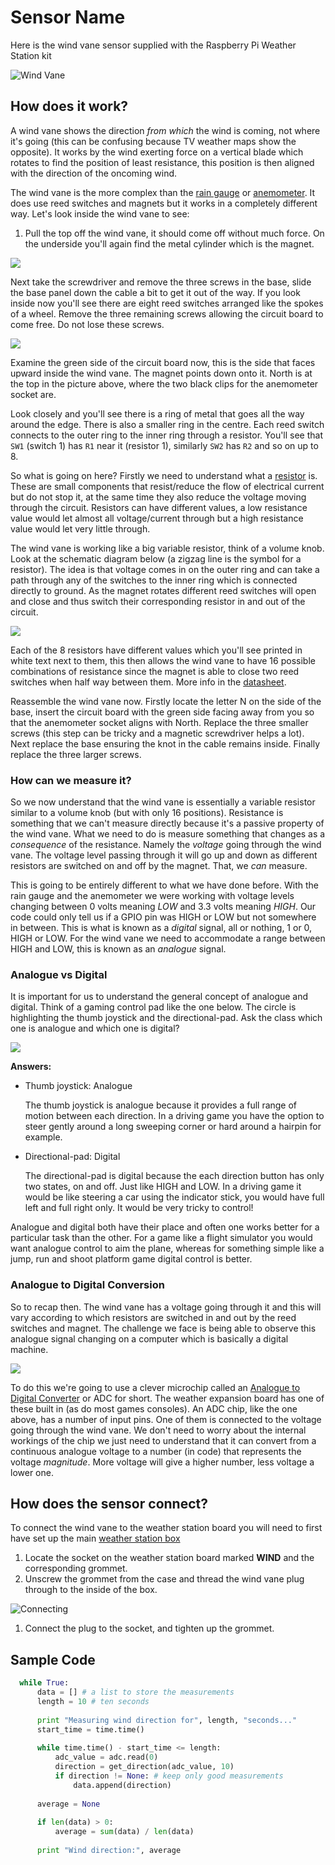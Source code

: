 # Sensor Name

Here is the wind vane sensor supplied with the Raspberry Pi Weather Station kit

![Wind Vane](images/wind_vane.png)

## How does it work?
A wind vane shows the direction *from which* the wind is coming, not where it's going (this can be confusing because TV weather maps show the opposite). It works by the wind exerting force on a vertical blade which rotates to find the position of least resistance, this position is then aligned with the direction of the oncoming wind.

The wind vane is the more complex than the [rain gauge](rain-gauge.md) or [anemometer](anemometer.md). It does use reed switches and magnets but it works in a completely different way. Let's look inside the wind vane to see:

1. Pull the top off the wind vane, it should come off without much force. On the underside you'll again find the metal cylinder which is the magnet.

![](images/wind_vane_magnet.png)

Next take the screwdriver and remove the three screws in the base, slide the base panel down the cable a bit to get it out of the way. If you look inside now you'll see there are eight reed switches arranged like the spokes of a wheel. Remove the three remaining screws allowing the circuit board to come free. Do not lose these screws.

![](images/wind_vane_reed.png)

Examine the green side of the circuit board now, this is the side that faces upward inside the wind vane. The magnet points down onto it. North is at the top in the picture above, where the two black clips for the anemometer socket are.

Look closely and you'll see there is a ring of metal that goes all the way around the edge. There is also a smaller ring in the centre. Each reed switch connects to the outer ring to the inner ring through a resistor. You'll see that `SW1` (switch 1) has `R1` near it (resistor 1), similarly `SW2` has `R2` and so on up to 8.

So what is going on here? Firstly we need to understand what a [resistor](http://en.wikipedia.org/wiki/Resistor) is. These are small components that resist/reduce the flow of electrical current but do not stop it, at the same time they also reduce the voltage moving through the circuit. Resistors can have different values, a low resistance value would let almost all voltage/current through but a high resistance value would let very little through.

The wind vane is working like a big variable resistor, think of a volume knob. Look at the schematic diagram below (a zigzag line is the symbol for a resistor). The idea is that voltage comes in on the outer ring and can take a path through any of the switches to the inner ring which is connected directly to ground. As the magnet rotates different reed switches will open and close and thus switch their corresponding resistor in and out of the circuit.

![](images/wind_vane_schematic.png)

Each of the 8 resistors have different values which you'll see printed in white text next to them, this then allows the wind vane to have 16 possible combinations of resistance since the magnet is able to close two reed switches when half way between them. More info in the [datasheet](https://www.argentdata.com/files/80422_datasheet.pdf).

Reassemble the wind vane now. Firstly locate the letter N on the side of the base, insert the circuit board with the green side facing away from you so that the anemometer socket aligns with North. Replace the three smaller screws (this step can be tricky and a magnetic screwdriver helps a lot). Next replace the base ensuring the knot in the cable remains inside. Finally replace the three larger screws.

### How can we measure it?

So we now understand that the wind vane is essentially a variable resistor similar to a volume knob (but with only 16 positions). Resistance is something that we can't measure directly because it's a passive property of the wind vane. What we need to do is measure something that changes as a *consequence* of the resistance. Namely the *voltage* going through the wind vane. The voltage level passing through it will go up and down as different resistors are switched on and off by the magnet. That, we *can* measure.

This is going to be entirely different to what we have done before. With the rain gauge and the anemometer we were working with voltage levels changing between 0 volts meaning *LOW* and 3.3 volts meaning *HIGH*. Our code could only tell us if a GPIO pin was HIGH or LOW but not somewhere in between. This is what is known as a *digital* signal, all or nothing, 1 or 0, HIGH or LOW. For the wind vane we need to accommodate a range between HIGH and LOW, this is known as an *analogue* signal.

### Analogue vs Digital

It is important for us to understand the general concept of analogue and digital. Think of a gaming control pad like the one below. The circle is highlighting the thumb joystick and the directional-pad. Ask the class which one is analogue and which one is digital?

![](images/xbone_pad.png)

**Answers:**

- Thumb joystick: Analogue
  
  The thumb joystick is analogue because it provides a full range of motion between each direction. In a driving game you have the option to steer gently around a long sweeping corner or hard around a hairpin for example.

- Directional-pad: Digital

  The directional-pad is digital because the each direction button has only two states, on and off. Just like HIGH and LOW. In a driving game it would be like steering a car using the indicator stick, you would have full left and full right only. It would be very tricky to control!

Analogue and digital both have their place and often one works better for a particular task than the other. For a game like a flight simulator you would want analogue control to aim the plane, whereas for something simple like a jump, run and shoot platform game digital control is better.

### Analogue to Digital Conversion

So to recap then. The wind vane has a voltage going through it and this will vary according to which resistors are switched in and out by the reed switches and magnet. The challenge we face is being able to observe this analogue signal changing on a computer which is basically a digital machine.

![](../../../images/adc_msop10.png)

To do this we're going to use a clever microchip called an [Analogue to Digital Converter](http://en.wikipedia.org/wiki/Analog-to-digital_converter) or ADC for short. The weather expansion board has one of these built in (as do most games consoles). An ADC chip, like the one above, has a number of input pins. One of them is connected to the voltage going through the wind vane. We don't need to worry about the internal workings of the chip we just need to understand that it can convert from a continuous analogue voltage to a number (in code) that represents the voltage *magnitude*. More voltage will give a higher number, less voltage a lower one.

## How does the sensor connect?

To connect the wind vane to the weather station board you will need to first have set up the main [weather station box]()
1. Locate the socket on the weather station board marked **WIND** and the corresponding grommet.
1. Unscrew the grommet from the case and thread the wind vane plug through to the inside of the box.

  ![Connecting](images\Fix_Grommit.jpg)

1. Connect the plug to the socket, and tighten up the grommet.

## Sample Code

```python
  while True:
      data = [] # a list to store the measurements
      length = 10 # ten seconds
      
      print "Measuring wind direction for", length, "seconds..."
      start_time = time.time()
      
      while time.time() - start_time <= length:
          adc_value = adc.read(0)
          direction = get_direction(adc_value, 10)
          if direction != None: # keep only good measurements
              data.append(direction)
      
      average = None
      
      if len(data) > 0:
          average = sum(data) / len(data)
      
      print "Wind direction:", average
  ```
